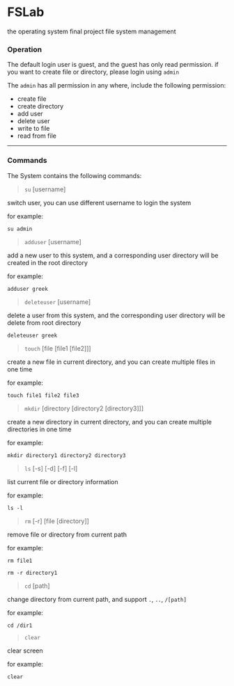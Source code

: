 # FSLab
the operating system final project file system management

### Operation

The default login user is guest, and the guest has only read permission. if you want to create file or directory, please login using `admin`

The `admin` has all permission in any where, include the following permission:

- create file
- create directory
- add user
- delete user
- write to file
- read from file

---

### Commands

The System contains the following commands:

> `su` [username]

switch user, you can use different username to login the system

for example:

```
su admin
```

> `adduser` [username]

add a new user to this system, and a corresponding user directory will be created in the root directory

for example:

```
adduser greek
```

> `deleteuser` [username]

delete a user from this system, and the corresponding user directory will be delete from root directory

```
deleteuser greek
```

> `touch` [file [file1 [file2]]]

create a new file in current directory, and you can create multiple files in one time

for example:

```
touch file1 file2 file3
```

> `mkdir` [directory [directory2 [directory3]]]

create a new directory in current directory, and you can create multiple directories in one time

for example:
```
mkdir directory1 directory2 directory3
```

> `ls` [-s] [-d] [-f] [-l]

list current file or directory information

for example:

```
ls -l
```

> `rm` [-r] [file [directory]]

remove file or directory from current path

for example:
```
rm file1

rm -r directory1
```

> `cd` [path]

change directory from current path, and support `.`, `..`, `/[path]`

for example:

```
cd /dir1
```

> `clear`

 clear screen

 for example:

```
clear
```